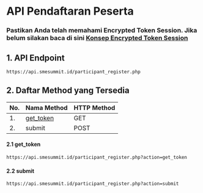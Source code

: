 # API Pendaftaran Peserta

### Pastikan Anda telah memahami Encrypted Token Session. Jika belum silakan baca di sini <a href="https://github.com/phpid-jakarta/api-smesummit.id-2019/blob/docs/docs/token_concept.md">Konsep Encrypted Token Session</a>

## 1. API Endpoint
```
https://api.smesummit.id/participant_register.php
```

## 2. Daftar Method yang Tersedia
|No.| Nama Method | HTTP Method |
|---|-------------|-------------|
|1.|<a href="#21-get_token">get_token</a>|GET|
|2.|submit|POST|


#### 2.1 get_token
```
https://api.smesummit.id/participant_register.php?action=get_token
```

#### 2.2 submit
```
https://api.smesummit.id/participant_register.php?action=submit
```